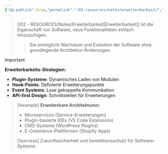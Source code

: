 ```yaml
---
{"dg-publish":true,"permalink":"/02-resources/notes/erweiterbarkeit/","tags":["#softwarearchitektur/skalierung","#design/flexibilitaet"],"noteIcon":"","updated":"2025-09-16T23:41:26.749+02:00"}
---
```



>[[02 - RESOURCES/Notes/Erweiterbarkeit\|Erweiterbarkeit]] ist die Eigenschaft von Software, neue Funktionalitäten einfach hinzuzufügen.

>>Sie ermöglicht Wachstum und Evolution der Software ohne grundlegende Architektur-Änderungen.

>[!important] 
>**Erweiterbarkeits-Strategien:**
>- **Plugin-Systeme**: Dynamisches Laden von Modulen
>- **Hook-Points**: Definierte Erweiterungspunkte
>- **Event Systems**: Lose gekoppelte Kommunikation
>- **API-first Design**: Schnittstellen für Erweiterungen

>[!example] 
>**Erweiterbare Architekturen:**
>- Microservices (Service-Erweiterungen)
>- Plugin-basierte IDEs (VS Code Extensions)
>- CMS-Systeme (WordPress Plugins)
>- E-Commerce-Plattformen (Shopify Apps)

>[!success] 
>Zukunftssicherheit und Investitionsschutz für Software-Systeme.